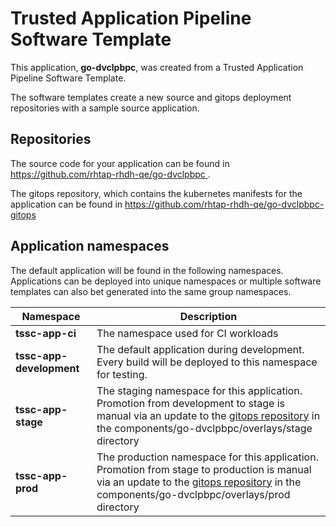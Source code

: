 # Trusted Application Pipeline Software Template

This application, **go-dvclpbpc**, was created from a Trusted Application Pipeline Software Template.

The software templates create a new source and gitops deployment repositories with a sample source application. 

## Repositories

The source code for your application can be found in [https://github.com/rhtap-rhdh-qe/go-dvclpbpc ](https://github.com/rhtap-rhdh-qe/go-dvclpbpc ).
 
The gitops repository, which contains the kubernetes manifests for the application can be found in 
[https://github.com/rhtap-rhdh-qe/go-dvclpbpc-gitops ](https://github.com/rhtap-rhdh-qe/go-dvclpbpc-gitops ) 

## Application namespaces 

The default application will be found in the following namespaces. Applications can be deployed into unique namespaces or multiple software templates can also bet generated into the same group namespaces.  

|  Namespace   |  Description   |  
| -------- | -------- |
| **tssc-app-ci** | The namespace used for CI workloads |
| **tssc-app-development** | The default application during development. Every build will be deployed to this namespace for testing. |
| **tssc-app-stage** | The staging namespace for this application. Promotion from development to stage is manual via an update to the [gitops repository](https://github.com/rhtap-rhdh-qe/go-dvclpbpc-gitops ) in the components/go-dvclpbpc/overlays/stage directory |
| **tssc-app-prod** | The production namespace for this application. Promotion from stage to production is manual via an update to the [gitops repository](https://github.com/rhtap-rhdh-qe/go-dvclpbpc-gitops ) in the components/go-dvclpbpc/overlays/prod directory |